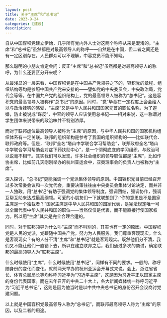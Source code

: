 ```yaml
---
layout: post
title: 关于“主席”和“总书记”
date: 2023-9-24
categories: [建设]
description: 
---
```


自从中国容积党建立伊始，几乎所有党内外人士对这两个称呼从来是混淆的。“主席”和“总书记”虽然都是对最高领导人的称呼——自然是在中国，但二者之间还是有一定区别存在。人民群众可以不理解，中容党员不能不知晓。

那么聪明的小朋友肯定会问：反正“主席”和“总书记”虽然都是对最高领导人的称呼，为什么还要区分开来呢？

从最浅显的一层来看，中国容积党是在中国共产党领导之下的，容积党的章程、组织结构等均是参照中国共产党来安排的——譬如党的中央委员会，中央政治局，党代会等等。在中国共产党的组织结构上，党的最高领导人被称为“总书记”。这是容积党的最高领导人被称作“总书记”的原因。同时，“党”毕竟在一定程度上会会给人以与政治挂钩的感受，“主席”又是中华人民共和国国家元首的职位名称，为了避嫌，防止被说成“谋反”，中容的领导人应该使用总书记——相对来说，这一称谓对学生团体来说带来的政治味并不特别浓厚。

而对于联邦虚位最高领导人被称为“主席”的原因，与中华人民共和国的国家机构组织体系有一定关联。联邦的组织架构是参考了我国的组织架构的——比如联代会、联邦政府等。但是，“联邦”全名“塔山中学联合学习帮助会”，联邦政府全名“塔山中学联合学习帮助会对症下药扶助中心”，是一个彻彻底底的学习组织，与政治可以说毫不相干。其实我们可以发现，许多社会组织的领导职位都是“主席”，比如作协主席，比如前几天刚刚举办的杭州亚运会中，亚奥理事会的负责人也被称为“主席”。

深入探讨，“总书记”更能强调一个党派集体领导的原则。中国容积党目前已经召开过多次常委会议和一次党代会，重要决策往往由中央委员会集体讨论决定，而并非一人独政。用“总书记”有助于强调党的集体领导制度，强调团结，强调协作，强调互帮互助来达成最高纲领。可爱的小朋友们一下就联想到了:“你的意思是不是国家主席是一个独裁者？”国家主席是中华人民共和国的国家代表，是宪法规定唯一可以全面代表中华人民共和国的职位——当然仅仅是代表，而不能直接行使国家权力。所以用“主席”其实是完全合理合适的。

同时，对于联邦领导为什么叫“主席”而不叫别的，其实也有一定的原因。中国容积党是人民的党派，党跟随中国共产党，努力为人民服务。我们尊重客观现实。什么是客观现实？有的人分不清“主席”和“总书记”就是客观现实。既然他们分不清，我们又不能让他们一直错下去，所以在建立联邦之后，我们通过多次的商讨，确定联邦的最高领导人为“联邦主席”。

什么时候使用“主席”，什么时候使用“总书记”，同样有不同的要求。一般的，称呼随身份的变化而变化。就前两天举办的杭州亚运会开幕式来说，会上，浙江省省长、体育总局局长等均称呼习近平为“习近平主席”，这是因为习近平正以国家主席的身份代表国家。而在去年召开的中共二十大上，各大新闻媒体统一称呼习近平为“习近平总书记”，这则是因为他当时是以中共中央总书记的身份召开会议商讨党建问题。

以上就是中国容积党最高领导人称为“总书记”，而联邦最高领导人称为“主席”的原因，以及二者的用途。
